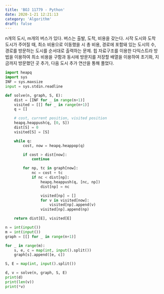 ```yaml
---
title: 'BOJ 11779 - Python'
date: 2020-1-21 12:21:13
category: 'Algorithm'
draft: false
---
```

n개의 도시, m개의 버스가 있다. 버스는 출발, 도착, 비용을 갖는다. 시작 도시와 도착 도시가 주어질 때, 최소 비용으로 이동했을 시 총 비용, 경로에 포함돼 있는 도시의 수, 경로를 방문하는 도시를 순서대로 출력하는 문제. 힙 자료구조를 이용한 다익스트라 방법을 이용하여 최소 비용을 구함과 동시에 방문지를 저장할 배열을 이용하여 초기화, 지금까지 방문했던 곳 추가, 다음 도시 추가 연산을 통해 풀었다.
```python
import heapq
import sys
INF = sys.maxsize
input = sys.stdin.readline

def solve(n, graph, S, E):
    dist = [INF for _ in range(n+1)]
    visited = [[] for _ in range(n+1)]
    q = []

    # cost, current position, visited position
    heapq.heappush(q, [0, S])
    dist[S] = 0
    visited[S] = [S]

    while q:
        cost, now = heapq.heappop(q)

        if cost > dist[now]:
            continue

        for np, tc in graph[now]:
            nc = cost + tc
            if nc < dist[np]:
                heapq.heappush(q, [nc, np])
                dist[np] = nc

                visited[np] = []
                for v in visited[now]:
                    visited[np].append(v)
                visited[np].append(np)

    return dist[E], visited[E]

n = int(input())
m = int(input())
graph = [[] for _ in range(n+1)]

for _ in range(m):
    s, e, c = map(int, input().split())
    graph[s].append([e, c])

S, E = map(int, input().split())

d, v = solve(n, graph, S, E)
print(d)
print(len(v))
print(*v)

```